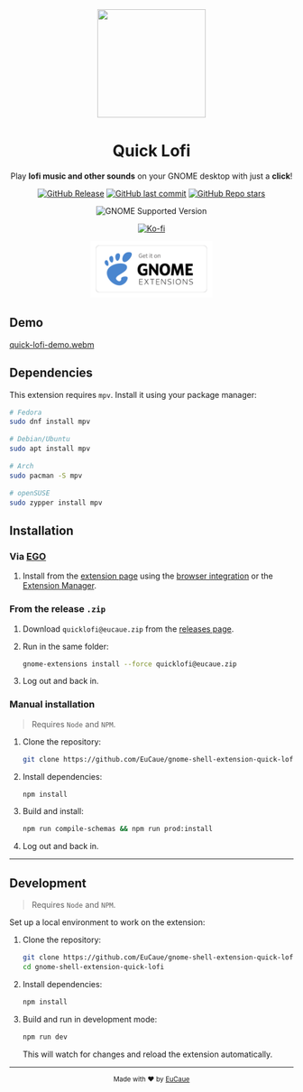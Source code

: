 <div align="center">

<img src="./icon.svg" width="192px" height="192px" />

# Quick Lofi

Play **lofi music and other sounds** on your GNOME desktop with just a **click**!

[![GitHub Release](https://img.shields.io/github/v/release/EuCaue/quick-lofi?include_prereleases&sort=date&display_name=release&style=for-the-badge&logo=github&)](https://github.com/EuCaue/quick-lofi/releases)
[![GitHub last commit](https://img.shields.io/github/last-commit/EuCaue/quick-lofi?style=for-the-badge&logo=github&color=blue)](https://github.com/EuCaue/quick-lofi/commits/master)
[![GitHub Repo stars](https://img.shields.io/github/stars/EuCaue/quick-lofi?style=for-the-badge&logo=github)](https://github.com/EuCaue/quick-lofi/stargazers)

![GNOME Supported Version](https://img.shields.io/badge/dynamic/json?url=https%3A%2F%2Fgithub.com%2FEuCaue%2Fgnome-shell-extension-quick-lofi%2Fraw%2Fmaster%2Fsrc%2Fmetadata.json&query=%24%5B'shell-version'%5D&style=for-the-badge&logo=gnome&label=Compatible%20with%20GNOME)

[![Ko-fi](https://img.shields.io/badge/Ko--fi-Buy%20Me%20a%20Coffee-ff5f5f?logo=kofi&logoColor=white&style=for-the-badge)](https://ko-fi.com/eucaue)

[<img height="100" src="https://github.com/andyholmes/gnome-shell-extensions-badge/raw/master/get-it-on-ego.png">](https://extensions.gnome.org/extension/6904/quick-lofi/)

</div>

## Demo

[quick-lofi-demo.webm](https://github.com/EuCaue/gnome-shell-extension-quick-lofi/assets/69485603/351f34da-023c-4b28-94d6-b49ca83aa34d)

## Dependencies

This extension requires `mpv`. Install it using your package manager:

```bash
# Fedora
sudo dnf install mpv
```

```bash
# Debian/Ubuntu
sudo apt install mpv
```

```bash
# Arch
sudo pacman -S mpv
```

```bash
# openSUSE
sudo zypper install mpv
```

## Installation

### Via [EGO](https://extensions.gnome.org/extension/6904/quick-lofi/)

1. Install from the [extension page](https://extensions.gnome.org/extension/6904/quick-lofi/) using the [browser integration](https://gnome.pages.gitlab.gnome.org/gnome-browser-integration/pages/installation-guide.html#fedora_linux) or the [Extension Manager](https://flathub.org/apps/com.mattjakeman.ExtensionManager).

### From the release `.zip`

1. Download `quicklofi@eucaue.zip` from the [releases page](https://github.com/EuCaue/gnome-shell-extension-quick-lofi/releases).
2. Run in the same folder:

   ```bash
   gnome-extensions install --force quicklofi@eucaue.zip
   ```

3. Log out and back in.

### Manual installation

> Requires `Node` and `NPM`.

1. Clone the repository:

   ```bash
   git clone https://github.com/EuCaue/gnome-shell-extension-quick-lofi.git
   ```

2. Install dependencies:

   ```bash
   npm install
   ```

3. Build and install:

   ```bash
   npm run compile-schemas && npm run prod:install
   ```

4. Log out and back in.

---

## Development

> Requires `Node` and `NPM`.

Set up a local environment to work on the extension:

1. Clone the repository:

   ```bash
   git clone https://github.com/EuCaue/gnome-shell-extension-quick-lofi.git
   cd gnome-shell-extension-quick-lofi
   ```

2. Install dependencies:

   ```bash
   npm install
   ```

3. Build and run in development mode:

   ```bash
   npm run dev
   ```

   This will watch for changes and reload the extension automatically.

---

<small>
  <div align="center">
    Made with ❤️  by  <a href="https://www.github.com/EuCaue" target="_blank">EuCaue</a>
  </div>
</small>
